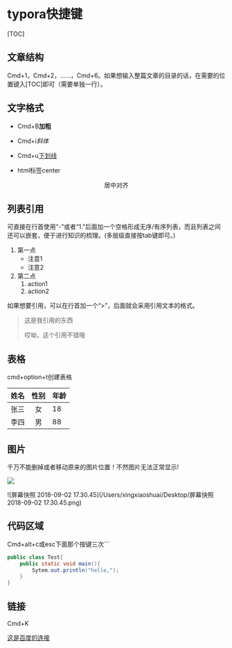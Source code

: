 # typora快捷键

[TOC]

## 文章结构

Cmd+1，Cmd+2，……，Cmd+6。如果想输入整篇文章的目录的话，在需要的位置键入[TOC]即可（需要单独一行）。

## 文字格式

- Cmd+B**加粗**

- Cmd+i*斜体*

- Cmd+u<u>下划线</u>

- html标签center

<center>居中对齐</center>

## 列表引用

可直接在行首使用“-”或者“1.”后面加一个空格形成无序/有序列表，而且列表之间还可以嵌套，便于进行知识的梳理。(多层级直接按tab键即可。)

1. 第一点
   - 注意1
   - 注意2
2. 第二点
   1. action1
   2. action2

如果想要引用，可以在行首加一个“>”，后面就会采用引用文本的格式。

> 这是我引用的东西
>
> 哎呦，这个引用不错哦

## 表格

cmd+option+t创建表格

| 姓名 | 性别 | 年龄 |
| ---: | :--: | ---- |
| 张三 |  女  | 18   |
| 李四 |  男  | 88   |

## 图片

千万不能删掉或者移动原来的图片位置！不然图片无法正常显示!

![](https://i.loli.net/2018/09/02/5b8bb8d66a14f.png)

![屏幕快照 2018-09-02 17.30.45](/Users/xingxiaoshuai/Desktop/屏幕快照 2018-09-02 17.30.45.png)

## 代码区域

Cmd+alt+c或esc下面那个按键三次```

```java
public class Test{
    public static void main(){
        Sytem.out.println("hello,");
    }
}
```

## 链接

Cmd+K

[这是百度的连接](https://www.baidu.com)

